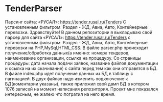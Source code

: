 # TenderParser
Парсинг сайта: «РУСАЛ»: https://tender.rusal.ru/Tenders  С установленным фильтром: Раздел - ЖД, Авиа, Авто, Контейнерные перевозки.
Здравствуйте! 
В данном репозитории я выкладываю свой парсер для сайта «РУСАЛ»: https://tender.rusal.ru/Tenders с установленным фильтром: Раздел - ЖД, Авиа, Авто, Контейнерные перевозки на PHP,MySql,HTML,CSS.
В файле parser.php происходит получение/обработка данных(а именно: номера тендеров, наименование организации, ссылка на процедуру. Со страницы процедуры: дата начала подачи заявок, название файлов документации и ссылка на их скачивание) с сайта перед тем как они отправятся в БД.
В файле index.php идет получение данных из БД в таблицу с пагинацией.
В двух файлах надо изменить подключение к БД(коментарии указаны), также приложил свой дамп БД в котором 1076 записей на момент написания репозитория.
Проект мне показался интересным, не жалею что потратил на него время.
